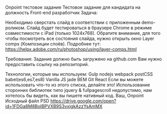 Onpoint тестовое задание
Тестовое задание для кандидата на должность Front-end разработчик
Задача:

Необходимо сверстать слайд в соответствии с приложенным demo-роликом.
Слайд будет тестироваться в браузере Chrome в режиме совместимости с iPad (только 1024x768).
Обратите внимание, для того чтобы посмотреть все состояния слайда,
нужно открыть окно Layer comps (Композиции слоёв). 
Подробнее тут: https://helpx.adobe.com/ru/photoshop/using/layer-comps.html

Требования:
Задание должно быть загружено на github.com Вам нужно предоставить ссылку на репозиторий.

Технологии, которые мы используем:
Gulp
nodejs
webpack
postCSS
babel(es6,es7,es8)
Vanilla JS
jade
BEM
Git
React
Если вы можете использовать что-то из этого списка, делайте это!
Использование сторонних библиотек типо jquery & fullpagescroll недопустимо, нам хотелось бы видеть, как вы пишете нативный код.
Ваш, Onpoint
Исходный файл PSD https://drive.google.com/open?id=1FDGa8M8BoIBPVXB9S3vxjgkAzzYsAmMX


